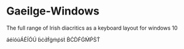 # Gaeilge-Windows

The full range of Irish diacritics as a keyboard layout for windows 10

áéíóúÁÉÍÓÚ
ḃċḋḟġṁṗṡṫ
ḂĊḊḞĠṀṖṠṪ
